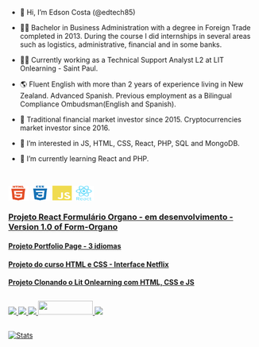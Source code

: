 - 👋 Hi, I’m Edson Costa (@edtech85)

- 👨‍🎓 Bachelor in Business Administration with a degree in Foreign Trade completed in 2013. During the course I did internships in several areas such as logistics, administrative, financial and in some banks.

- 👨‍💻 Currently working as a Technical Support Analyst L2 at LIT Onlearning - Saint Paul.

- 🌎 Fluent English with more than 2 years of experience living in New Zealand. Advanced Spanish. Previous employment as a Bilingual Compliance Ombudsman(English and Spanish).

- 💱 Traditional financial market investor since 2015. Cryptocurrencies market investor since 2016.

- 👀 I’m interested in JS, HTML, CSS, React, PHP, SQL and MongoDB.
- 🌱 I’m currently learning React and PHP.

##

<div style="display: inline_block"><br>
  <img align="center" height="30" width="40" src="https://raw.githubusercontent.com/devicons/devicon/master/icons/html5/html5-plain-wordmark.svg" alt="HTML5" srcset="" />
  <img align="center" height="30" width="40" src="https://raw.githubusercontent.com/devicons/devicon/master/icons/css3/css3-plain-wordmark.svg" alt="CSS3" srcset="" />
  <img align="center" height="30" width="40" src="https://raw.githubusercontent.com/devicons/devicon/master/icons/javascript/javascript-plain.svg" alt="JavaScript" srcset="" />
    <img align="center" height="30" width="40" src="https://github.com/devicons/devicon/blob/master/icons/react/react-original-wordmark.svg" alt="React" srcset="" />
</div>



### <a href="https://form-organo.vercel.app/" target="_blank">Projeto React Formulário Organo - em desenvolvimento - Version 1.0 of Form-Organo</a>

#### <a href="https://edtech85.github.io/portfolio/" target="_blank">Projeto Portfolio Page - 3 idiomas</a>

#### <a href="https://edtech85.github.io/OGFLIX/" target="_blank">Projeto do curso HTML e CSS - Interface Netflix</a>

#### <a href="https://edtech85.github.io/lit-onlearning/index.html" target="_blank">Projeto Clonando o Lit Onlearning com HTML, CSS e JS</a>

##

<div>
 <a href="https://api.whatsapp.com/send?phone=5551992002595" target="_blank"><img src="https://img.shields.io/badge/WhatsApp-25D366?style=for-the-badge&logo=whatsapp&logoColor=white" target="_blank">
<a href="https://github.com/edtech85" target="_blank"><img src="https://img.shields.io/badge/GitHub-100000?style=for-the-badge&logo=github&logoColor=white" target="_blank">
<a href="https://www.linkedin.com/in/criptoinvestidor85/" target="_blank"><img src="https://img.shields.io/badge/LinkedIn-0077B5?style=for-the-badge&logo=linkedin&logoColor=white" target="_blank">
<a href="https://www.behance.net/ed_tech" target="_blank"><img src="https://aleen42.github.io/badges/src/behance.svg" target="_blank" width="110.24" height="27.98">
<a href="https://www.instagram.com/criptoinvestidor85" target="_blank"><img src="https://img.shields.io/badge/Instagram-E4405F?style=for-the-badge&logo=instagram&logoColor=white" target="_blank"> 
</div>
  
##
  
<div>
<img src="https://github-readme-stats.vercel.app/api/top-langs/?username=edtech85&layout=compact&langs_count=16&theme=dracula" alt="Stats" height="180em" />
</div>
  
##




